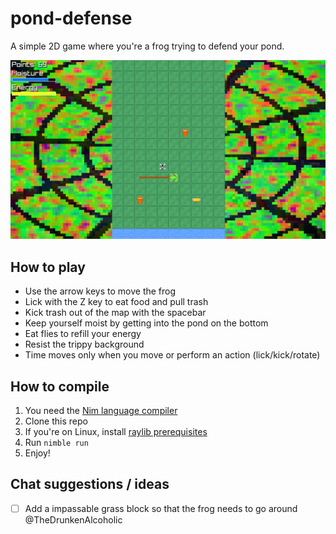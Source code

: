 # pond-defense
A simple 2D game where you're a frog trying to defend your pond.

![Screenshot of the V1.0 release](/img/screenshot_v1.0.png)

## How to play

- Use the arrow keys to move the frog
- Lick with the Z key to eat food and pull trash
- Kick trash out of the map with the spacebar
- Keep yourself moist by getting into the pond on the bottom
- Eat flies to refill your energy
- Resist the trippy background
- Time moves only when you move or perform an action (lick/kick/rotate)

## How to compile

1. You need the [Nim language compiler](https://nim-lang.org/)
2. Clone this repo
3. If you're on Linux, install [raylib prerequisites](https://github.com/raysan5/raylib/wiki/Working-on-GNU-Linux)
4. Run `nimble run`
5. Enjoy!

## Chat suggestions / ideas
- [ ] Add a impassable grass block so that the frog needs to go around @TheDrunkenAlcoholic
